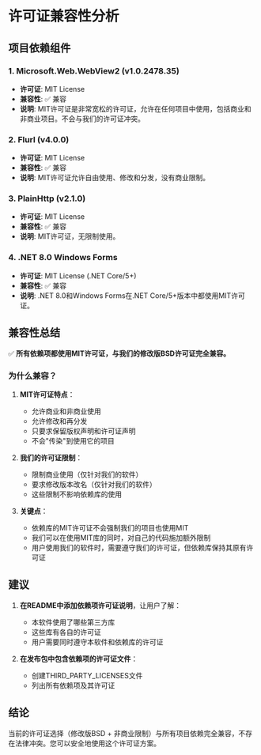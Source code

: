 # 许可证兼容性分析

## 项目依赖组件

### 1. Microsoft.Web.WebView2 (v1.0.2478.35)
- **许可证**: MIT License
- **兼容性**: ✅ 兼容
- **说明**: MIT许可证是非常宽松的许可证，允许在任何项目中使用，包括商业和非商业项目。不会与我们的许可证冲突。

### 2. Flurl (v4.0.0)
- **许可证**: MIT License
- **兼容性**: ✅ 兼容
- **说明**: MIT许可证允许自由使用、修改和分发，没有商业限制。

### 3. PlainHttp (v2.1.0)
- **许可证**: MIT License
- **兼容性**: ✅ 兼容
- **说明**: MIT许可证，无限制使用。

### 4. .NET 8.0 Windows Forms
- **许可证**: MIT License (.NET Core/5+)
- **兼容性**: ✅ 兼容
- **说明**: .NET 8.0和Windows Forms在.NET Core/5+版本中都使用MIT许可证。

## 兼容性总结

✅ **所有依赖项都使用MIT许可证，与我们的修改版BSD许可证完全兼容。**

### 为什么兼容？

1. **MIT许可证特点**：
   - 允许商业和非商业使用
   - 允许修改和再分发
   - 只要求保留版权声明和许可证声明
   - 不会"传染"到使用它的项目

2. **我们的许可证限制**：
   - 限制商业使用（仅针对我们的软件）
   - 要求修改版本改名（仅针对我们的软件）
   - 这些限制不影响依赖库的使用

3. **关键点**：
   - 依赖库的MIT许可证不会强制我们的项目也使用MIT
   - 我们可以在使用MIT库的同时，对自己的代码施加额外限制
   - 用户使用我们的软件时，需要遵守我们的许可证，但依赖库保持其原有许可证

## 建议

1. **在README中添加依赖项许可证说明**，让用户了解：
   - 本软件使用了哪些第三方库
   - 这些库有各自的许可证
   - 用户需要同时遵守本软件和依赖库的许可证

2. **在发布包中包含依赖项的许可证文件**：
   - 创建THIRD_PARTY_LICENSES文件
   - 列出所有依赖项及其许可证

## 结论

当前的许可证选择（修改版BSD + 非商业限制）与所有项目依赖完全兼容，不存在法律冲突。您可以安全地使用这个许可证方案。